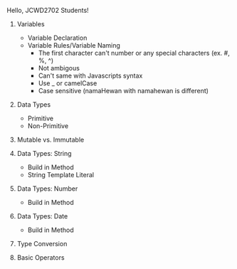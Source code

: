 Hello, JCWD2702 Students!

1. Variables
    - Variable Declaration
    - Variable Rules/Variable Naming
        - The first character can't number or any special characters (ex. #, %, ^)
        - Not ambigous
        - Can't same with Javascripts syntax
        - Use _ or camelCase 
        - Case sensitive (namaHewan with namahewan is different)

2. Data Types
    - Primitive
    - Non-Primitive

3. Mutable vs. Immutable

4. Data Types: String
    - Build in Method
    - String Template Literal

5. Data Types: Number
    - Build in Method
    
6. Data Types: Date
    - Build in Method

7. Type Conversion

8. Basic Operators
